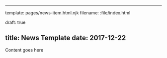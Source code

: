 ----
template: pages/news-item.html.njk
filename: :file/index.html

draft: true

title: News Template
date: 2017-12-22
----

Content goes here
